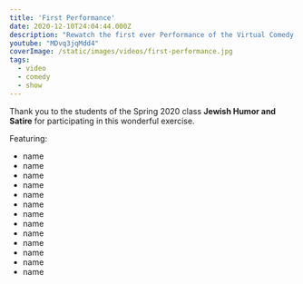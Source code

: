 ```yaml
---
title: 'First Performance'
date: 2020-12-10T24:04:44.000Z
description: "Rewatch the first ever Performance of the Virtual Comedy Cafe"
youtube: "MDvq3jqMdd4"
coverImage: /static/images/videos/first-performance.jpg
tags:
  - video
  - comedy
  - show
---
```

Thank you to the students of the Spring 2020 class **Jewish Humor and Satire** for participating in this wonderful exercise.

Featuring:
  - name
  - name
  - name
  - name
  - name
  - name
  - name
  - name
  - name
  - name
  - name
  - name
  - name
